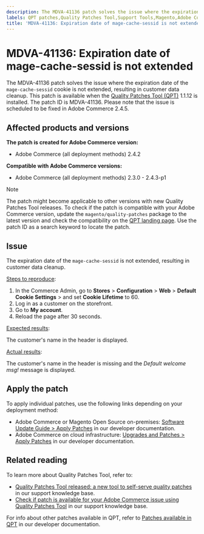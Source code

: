 ```yaml
---
description: The MDVA-41136 patch solves the issue where the expiration date of the `mage-cache-sessid` cookie is not extended, resulting in customer data cleanup. This patch is available when the [Quality Patches Tool (QPT)](https://support.magento.com/hc/en-us/articles/360047139492) 1.1.12 is installed. The patch ID is MDVA-41136. Please note that the issue is scheduled to be fixed in Adobe Commerce 2.4.5.
labels: QPT patches,Quality Patches Tool,Support Tools,Magento,Adobe Commerce,cloud infrastructure,on-premises,QPT 1.1.12,expiration date,mage-cache-sessid,data cleanup,2.3.0,2.3.1,2.3.2,2.3.3,2.3.2-p2,2.3.4,2.3.3-p1,2.3.5,2.3.4-p2,2.3.5-p1,2.3.5-p2,2.3.6,2.3.6-p1,2.3.7,2.3.7-p1,2.3.7-p2,2.4.0,2.4.0-p1,2.4.1,2.4.1-p1,2.4.2,2.4.2-p1,2.4.2-p2,2.4.3,2.4.3-p1
title: 'MDVA-41136: Expiration date of mage-cache-sessid is not extended'
---
```


# MDVA-41136: Expiration date of mage-cache-sessid is not extended

The MDVA-41136 patch solves the issue where the expiration date of the `mage-cache-sessid` cookie is not extended, resulting in customer data cleanup. This patch is available when the [Quality Patches Tool (QPT)](https://support.magento.com/hc/en-us/articles/360047139492) 1.1.12 is installed. The patch ID is MDVA-41136. Please note that the issue is scheduled to be fixed in Adobe Commerce 2.4.5.

## Affected products and versions

**The patch is created for Adobe Commerce version:**

* Adobe Commerce (all deployment methods) 2.4.2

**Compatible with Adobe Commerce versions:**

* Adobe Commerce (all deployment methods) 2.3.0 - 2.4.3-p1

>[!NOTE]
>
>The patch might become applicable to other versions with new Quality Patches Tool releases. To check if the patch is compatible with your Adobe Commerce version, update the `magento/quality-patches` package to the latest version and check the compatibility on the [QPT landing page](https://devdocs.magento.com/quality-patches/tool.html#patch-grid). Use the patch ID as a search keyword to locate the patch.

## Issue

The expiration date of the `mage-cache-sessid` is not extended, resulting in customer data cleanup.

<u>Steps to reproduce</u>:

1. In the Commerce Admin, go to **Stores** > **Configuration** > **Web** > **Default Cookie Settings** > and set **Cookie Lifetime** to 60.
1. Log in as a customer on the storefront.
1. Go to **My account**.
1. Reload the page after 30 seconds.

<u>Expected results</u>:

The customer's name in the header is displayed.

<u>Actual results</u>:

The customer's name in the header is missing and the *Default welcome msg!* message  is displayed.

## Apply the patch

To apply individual patches, use the following links depending on your deployment method:

* Adobe Commerce or Magento Open Source on-premises: [Software Update Guide > Apply Patches](https://devdocs.magento.com/guides/v2.4/comp-mgr/patching/mqp.html) in our developer documentation.
* Adobe Commerce on cloud infrastructure: [Upgrades and Patches > Apply Patches](https://devdocs.magento.com/cloud/project/project-patch.html) in our developer documentation.

## Related reading

To learn more about Quality Patches Tool, refer to:

* [Quality Patches Tool released: a new tool to self-serve quality patches](https://support.magento.com/hc/en-us/articles/360047139492) in our support knowledge base.
* [Check if patch is available for your Adobe Commerce issue using Quality Patches Tool](https://support.magento.com/hc/en-us/articles/360047125252) in our support knowledge base.

For info about other patches available in QPT, refer to [Patches available in QPT](https://devdocs.magento.com/quality-patches/tool.html#patch-grid) in our developer documentation.